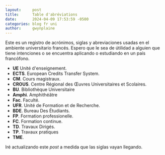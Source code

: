 ```yaml
---
layout:     post
title:      Table d'abréviations
date:       2024-04-09 17:53:59 -0500
categories: blog fr uni
author:     gwynplaine
---
```


Este es un registro de acrónimos, siglas y abreviaciones usadas en el ambiente 
universitario francés. Espero que le sea de útilidad a alguien que tiene 
intenciones o se encuentra aplicando o estudiando en un país francófono. 


+ **UE** Unité d'enseignement.
+ **ECTS**. European Credits Transfer System.
+ **CM**. Cours magistraux.
+ **CROUS**. Centre Régional des Œuvres Universitaires et Scolaires.
+ **BU**. Bibliothèque Universitaire
+ **Amphi**. Amphithéâtre
+ **Fac**. Faculté.
+ **UFR**. Unité de Formation et de Recherche.
+ **BDE**. Bureau Des Étudiants.
+ **FP**. Formation professionelle.
+ **FC**. Formation continue.
+ **TD**. Travaux Dirigés.
+ **TP**. Travaux pratiques
+ **TME**. 

Iré actualizando este _post_ a medida que las siglas vayan llegando.

